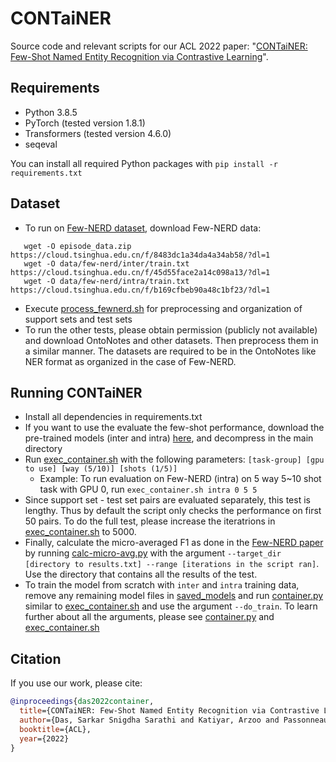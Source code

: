 # CONTaiNER
Source code and relevant scripts for our ACL 2022 paper: "[CONTaiNER: Few-Shot Named Entity Recognition via Contrastive Learning](https://arxiv.org/pdf/2109.07589.pdf)".

## Requirements

- Python 3.8.5
- PyTorch (tested version 1.8.1)
- Transformers (tested version 4.6.0)
- seqeval

You can install all required Python packages with `pip install -r requirements.txt`

## Dataset 
- To run on [Few-NERD dataset](https://arxiv.org/abs/2105.07464), download Few-NERD data:
```
   wget -O episode_data.zip https://cloud.tsinghua.edu.cn/f/8483dc1a34da4a34ab58/?dl=1
   wget -O data/few-nerd/inter/train.txt https://cloud.tsinghua.edu.cn/f/45d55face2a14c098a13/?dl=1
   wget -O data/few-nerd/intra/train.txt https://cloud.tsinghua.edu.cn/f/b169cfbeb90a48c1bf23/?dl=1
   ```
- Execute [process_fewnerd.sh](process_fewnerd.sh) for preprocessing and organization of support sets and test sets
- To run the other tests, please obtain permission (publicly not available) and download OntoNotes and other datasets. Then preprocess them in a similar manner. The datasets are required to be in the OntoNotes like NER format as organized in the case of Few-NERD.

## Running CONTaiNER
- Install all dependencies in requirements.txt 
- If you want to use the evaluate the few-shot performance, download the pre-trained models (inter and intra) [here](https://pennstateoffice365-my.sharepoint.com/:u:/g/personal/sfd5525_psu_edu/Ed49crJl--dIrJHfgl6ctIQBStzGGt-47GjUThDdyINkmQ?download=1), and decompress in the main directory
- Run [exec_container.sh](exec_container.sh) with the following parameters: ```[task-group] [gpu to use] [way (5/10)] [shots (1/5)]```
  - Example: To run evaluation on Few-NERD (intra) on 5 way 5~10 shot task with GPU 0, run ```exec_container.sh intra 0 5 5```
- Since support set - test set pairs are evaluated separately, this test is lengthy. Thus by default the script only checks the performance on first 50 pairs. To do the full test, please increase the iteratrions in [exec_container.sh](exec_container.sh) to 5000.
- Finally, calculate the micro-averaged F1 as done in the [Few-NERD paper](https://arxiv.org/abs/2105.07464) by running [calc-micro-avg.py](src/calc-micro-avg.py) with the argument  ```--target_dir [directory to results.txt] --range [iterations in the script ran]```. Use the directory that contains all the results of the test.
- To train the model from scratch with ```inter``` and ```intra``` training data, remove any remaining model files in [saved_models](saved_models) and run [container.py](src/container.py) similar to [exec_container.sh](exec_container.sh) and use the argument ```--do_train```. To learn further about all the arguments, please see [container.py](src/container.py) and [exec_container.sh](exec_container.sh)

## Citation
If you use our work, please cite:
```bibtex
@inproceedings{das2022container,
  title={CONTaiNER: Few-Shot Named Entity Recognition via Contrastive Learning},
  author={Das, Sarkar Snigdha Sarathi and Katiyar, Arzoo and Passonneau, Rebecca J and Zhang, Rui},
  booktitle={ACL},
  year={2022}
}
```

